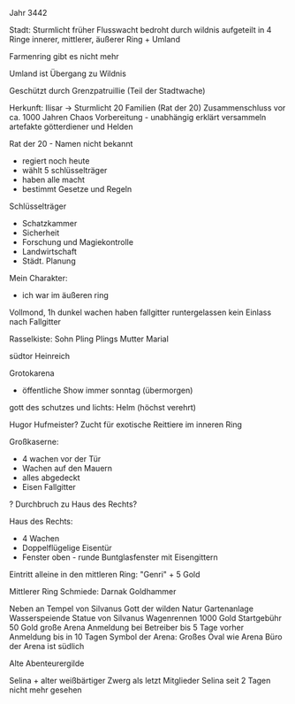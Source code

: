 Jahr 3442

Stadt: Sturmlicht früher Flusswacht
bedroht durch wildnis
aufgeteilt in 4 Ringe
innerer, mittlerer, äußerer Ring + Umland

Farmenring gibt es nicht mehr

Umland ist Übergang zu Wildnis

Geschützt durch Grenzpatruillie (Teil der Stadtwache)

Herkunft:
Ilisar -> Sturmlicht 20 Familien (Rat der 20) Zusammenschluss vor ca. 1000 Jahren Chaos Vorbereitung - unabhängig erklärt
versammeln artefakte götterdiener und Helden

Rat der 20 - Namen nicht bekannt
- regiert noch heute
- wählt 5 schlüsselträger
- haben alle macht
- bestimmt Gesetze und Regeln

Schlüsselträger
- Schatzkammer
- Sicherheit
- Forschung und Magiekontrolle
- Landwirtschaft
- Städt. Planung

Mein Charakter:

- ich war im äußeren ring

Vollmond, 1h dunkel
wachen haben fallgitter runtergelassen
kein Einlass nach Fallgitter

Rasselkiste:
Sohn Pling
Plings Mutter Marial


südtor Heinreich


Grotokarena
- öffentliche Show immer sonntag (übermorgen)


gott des schutzes und lichts: Helm (höchst verehrt)


Hugor Hufmeister? Zucht für exotische Reittiere im inneren Ring


Großkaserne:
- 4 wachen vor der Tür
- Wachen auf den Mauern
- alles abgedeckt
- Eisen Fallgitter

? Durchbruch zu Haus des Rechts?

Haus des Rechts:
- 4 Wachen
- Doppelflügelige Eisentür
- Fenster oben - runde Buntglasfenster mit Eisengittern

Eintritt alleine in den mittleren Ring:
"Genri" + 5 Gold

Mittlerer Ring Schmiede:
Darnak Goldhammer

Neben an Tempel von Silvanus Gott der wilden Natur
Gartenanlage
Wasserspeiende Statue von Silvanus
Wagenrennen 1000 Gold Startgebühr 50 Gold große Arena Anmeldung bei Betreiber bis 5 Tage vorher
Anmeldung bis in 10 Tagen
Symbol der Arena: Großes Oval wie Arena
Büro der Arena ist südlich

Alte Abenteurergilde

Selina + alter weißbärtiger Zwerg als letzt Mitglieder
Selina seit 2 Tagen nicht mehr gesehen
